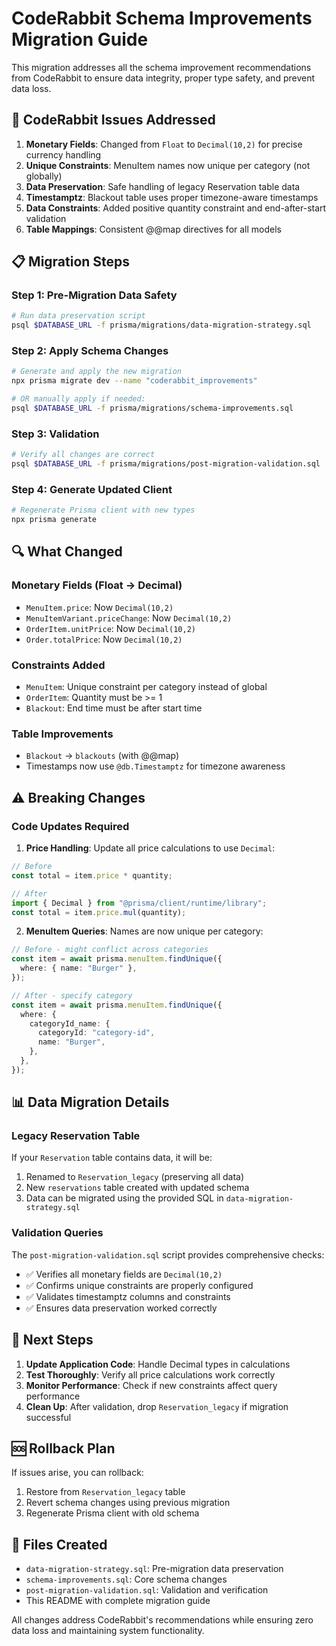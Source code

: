 # CodeRabbit Schema Improvements Migration Guide

This migration addresses all the schema improvement recommendations from CodeRabbit to ensure data integrity, proper type safety, and prevent data loss.

## 🎯 CodeRabbit Issues Addressed

1. **Monetary Fields**: Changed from `Float` to `Decimal(10,2)` for precise currency handling
2. **Unique Constraints**: MenuItem names now unique per category (not globally)
3. **Data Preservation**: Safe handling of legacy Reservation table data
4. **Timestamptz**: Blackout table uses proper timezone-aware timestamps
5. **Data Constraints**: Added positive quantity constraint and end-after-start validation
6. **Table Mappings**: Consistent @@map directives for all models

## 📋 Migration Steps

### Step 1: Pre-Migration Data Safety

```bash
# Run data preservation script
psql $DATABASE_URL -f prisma/migrations/data-migration-strategy.sql
```

### Step 2: Apply Schema Changes

```bash
# Generate and apply the new migration
npx prisma migrate dev --name "coderabbit_improvements"

# OR manually apply if needed:
psql $DATABASE_URL -f prisma/migrations/schema-improvements.sql
```

### Step 3: Validation

```bash
# Verify all changes are correct
psql $DATABASE_URL -f prisma/migrations/post-migration-validation.sql
```

### Step 4: Generate Updated Client

```bash
# Regenerate Prisma client with new types
npx prisma generate
```

## 🔍 What Changed

### Monetary Fields (Float → Decimal)

- `MenuItem.price`: Now `Decimal(10,2)`
- `MenuItemVariant.priceChange`: Now `Decimal(10,2)`
- `OrderItem.unitPrice`: Now `Decimal(10,2)`
- `Order.totalPrice`: Now `Decimal(10,2)`

### Constraints Added

- `MenuItem`: Unique constraint per category instead of global
- `OrderItem`: Quantity must be >= 1
- `Blackout`: End time must be after start time

### Table Improvements

- `Blackout` → `blackouts` (with @@map)
- Timestamps now use `@db.Timestamptz` for timezone awareness

## ⚠️ Breaking Changes

### Code Updates Required

1. **Price Handling**: Update all price calculations to use `Decimal`:

```typescript
// Before
const total = item.price * quantity;

// After
import { Decimal } from "@prisma/client/runtime/library";
const total = item.price.mul(quantity);
```

2. **MenuItem Queries**: Names are now unique per category:

```typescript
// Before - might conflict across categories
const item = await prisma.menuItem.findUnique({
  where: { name: "Burger" },
});

// After - specify category
const item = await prisma.menuItem.findUnique({
  where: {
    categoryId_name: {
      categoryId: "category-id",
      name: "Burger",
    },
  },
});
```

## 📊 Data Migration Details

### Legacy Reservation Table

If your `Reservation` table contains data, it will be:

1. Renamed to `Reservation_legacy` (preserving all data)
2. New `reservations` table created with updated schema
3. Data can be migrated using the provided SQL in `data-migration-strategy.sql`

### Validation Queries

The `post-migration-validation.sql` script provides comprehensive checks:

- ✅ Verifies all monetary fields are `Decimal(10,2)`
- ✅ Confirms unique constraints are properly configured
- ✅ Validates timestamptz columns and constraints
- ✅ Ensures data preservation worked correctly

## 🚀 Next Steps

1. **Update Application Code**: Handle Decimal types in calculations
2. **Test Thoroughly**: Verify all price calculations work correctly
3. **Monitor Performance**: Check if new constraints affect query performance
4. **Clean Up**: After validation, drop `Reservation_legacy` if migration successful

## 🆘 Rollback Plan

If issues arise, you can rollback:

1. Restore from `Reservation_legacy` table
2. Revert schema changes using previous migration
3. Regenerate Prisma client with old schema

## 📝 Files Created

- `data-migration-strategy.sql`: Pre-migration data preservation
- `schema-improvements.sql`: Core schema changes
- `post-migration-validation.sql`: Validation and verification
- This README with complete migration guide

All changes address CodeRabbit's recommendations while ensuring zero data loss and maintaining system functionality.
